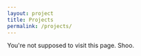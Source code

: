 ```yaml
---
layout: project
title: Projects
permalink: /projects/
---
```


You're not supposed to visit this page. Shoo.
